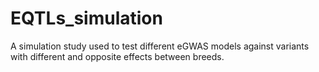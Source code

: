 # EQTLs_simulation
A simulation study used to test different eGWAS models against variants with different and opposite effects between breeds.

